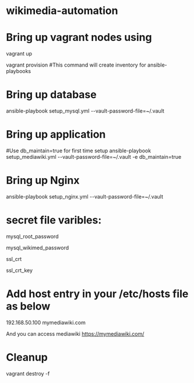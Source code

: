 # wikimedia-automation

# Bring up vagrant nodes using

vagrant up

vagrant provision #This command will create inventory for ansible-playbooks

# Bring up database 
ansible-playbook setup_mysql.yml --vault-password-file=~/.vault

# Bring up application
#Use db_maintain=true for first time setup 
ansible-playbook setup_mediawiki.yml --vault-password-file=~/.vault -e db_maintain=true 

# Bring up Nginx 

ansible-playbook setup_nginx.yml --vault-password-file=~/.vault

# secret file varibles:
 mysql_root_password
 
 mysql_wikimed_password
 
 ssl_crt
 
 ssl_crt_key

# Add host entry in your /etc/hosts file as below

192.168.50.100 mymediawiki.com

And you can access mediawiki 
https://mymediawiki.com/

# Cleanup
vagrant destroy -f
